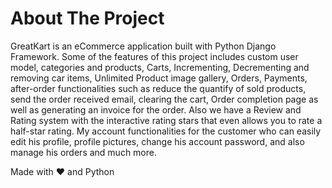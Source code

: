 # About The Project
GreatKart is an eCommerce application built with Python Django Framework. Some of the features of this project includes custom user model, categories and products, Carts, Incrementing, Decrementing and removing car items, Unlimited Product image gallery, Orders, Payments, after-order functionalities such as reduce the quantify of sold products, send the order received email, clearing the cart, Order completion page as well as generating an invoice for the order. Also we have a Review and Rating system with the interactive rating stars that even allows you to rate a half-star rating. My account functionalities for the customer who can easily edit his profile, profile pictures, change his account password, and also manage his orders and much more.

Made with ❤️ and Python
